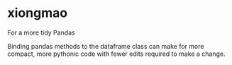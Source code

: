 # xiongmao
For a more tidy Pandas<p>
Binding pandas methods to the dataframe class can make for more compact, more pythonic code with fewer edits required to make a change. 
